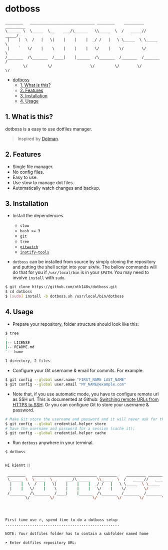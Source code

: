 # dotboss

```
________   _____________________________ ________    _________ _________
\______ \  \_____  \__    ___/\______   \\_____  \  /   _____//   _____/
 |    |  \  /   |   \|    |    |    |  _/ /   |   \ \_____  \ \_____  \
 |    `   \/    |    \    |    |    |   \/    |    \/        \/        \
/_______  /\_______  /____|    |______  /\_______  /_______  /_______  /
        \/         \/                 \/         \/        \/        \/
```

- [dotboss](#dotboss)
  - [1. What is this?](#1-what-is-this)
  - [2. Features](#2-features)
  - [3. Installation](#3-installation)
  - [4. Usage](#4-usage)

## 1. What is this?

dotboss is a easy to use dotfiles manager.

> Inspired by [Dotman](https://www.freecodecamp.org/news/build-your-own-dotfiles-manager-from-scratch/).

## 2. Features

- Single file manager.
- No config files.
- Easy to use.
- Use stow to manage dot files.
- Automatically watch changes and backup.

## 3. Installation

- Install the dependencies.

  - `stow`
  - `bash >= 3`
  - `git`
  - `tree`
  - [`gitwatch`](https://github.com/gitwatch/gitwatch)
  - [`inotify-tools`](https://github.com/rvoicilas/inotify-tools)

- `dotboss` can be installed from source by simply cloning the repository and putting the shell script into your `$PATH`. The bellow commands will do that for you if `/usr/local/bin` is in your `$PATH`. You may need to involve `install` with `sudo`.

```bash
$ git clone https://github.com/ntk148v/dotboss.git
$ cd dotboss
$ [sudo] install -b dotboss.sh /usr/local/bin/dotboss
```

## 4. Usage

- Prepare your repository, folder structure should look like this:

```bash
$ tree
.
|-- LICENSE
|-- README.md
`-- home

1 directory, 2 files
```

- Configure your Git username & email for commits. For example:

```bash
$ git config --global user.name "FIRST_NAME LAST_NAME"
$ git config --global user.email "MY_NAME@example.com"
```

- Note that, if you use automatic mode, you have to configure remote url as SSH url. This is documented at Github: [Switching remote URLs from HTTPS to SSH](https://help.github.com/articles/changing-a-remote-s-url/#switching-remote-urls-from-https-to-ssh). Or you can configure Git to store your username & password.

```bash
# Make Git store the username and password and it will never ask for them.
$ git config --global credential.helper store
# Save the username and password for a session (cache it);
$ git config --global credential.helper cache
```

- Run `dotboss` anywhere in your terminal.

```bash
$ dotboss


Hi kiennt 👋

 ________   _____________________________ ________    _________ _________
 \______ \  \_____  \__    ___/\______   \\_____  \  /   _____//   _____/
  |    |  \  /   |   \|    |    |    |  _/ /   |   \ \_____  \ \_____  \
  |    |   \/    |    \    |    |    |   \/    |    \/        \/        \
 /_______  /\_______  /____|    |______  /\_______  /_______  /_______  /
         \/         \/                 \/         \/        \/        \/




First time use 🔥, spend time to do a dotboss setup
...................................................

NOTE: Your dotfiles folder has to contain a subfolder named home

➤ Enter dotfiles repository URL:
```
